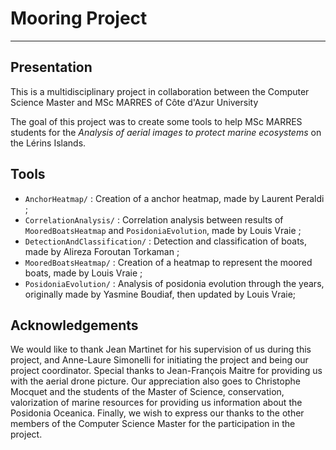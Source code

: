 # Mooring Project

---


## Presentation

This is a multidisciplinary project in collaboration between the Computer Science Master and MSc MARRES of Côte d'Azur University

The goal of this project was to create some tools to help MSc MARRES students for the *Analysis of aerial images to protect marine ecosystems* on the Lérins Islands.


## Tools
- `AnchorHeatmap/` : Creation of a anchor heatmap, made by Laurent Peraldi ;
- `CorrelationAnalysis/` : Correlation analysis between results of `MooredBoatsHeatmap` and `PosidoniaEvolution`, made by Louis Vraie ;
- `DetectionAndClassification/` : Detection and classification of boats, made by Alireza Foroutan Torkaman ;
- `MooredBoatsHeatmap/` : Creation of a heatmap to represent the moored boats, made by Louis Vraie ;
- `PosidoniaEvolution/` : Analysis of posidonia evolution through the years, originally made by Yasmine Boudiaf, then updated by Louis Vraie;


## Acknowledgements

We would like to thank Jean Martinet for his supervision of us during this project, and Anne-Laure Simonelli for initiating the project and being our project coordinator. Special thanks to Jean-François Maitre for providing us with the aerial drone picture. Our appreciation also goes to Christophe Mocquet and the students of the Master of Science, conservation, valorization of marine resources for providing us information about the Posidonia Oceanica. Finally, we wish to express our thanks to the other members of the Computer Science Master for the participation in the project.
